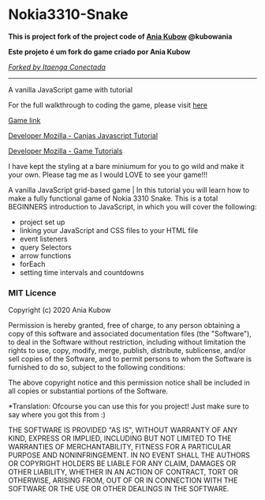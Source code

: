 # Nokia3310-Snake


**This is project fork of the project code of [Ania Kubow](https://www.youtube.com/channel/UC5DNytAJ6_FISueUfzZCVsw)  @kubowania**

**Este projeto é um fork do game criado por Ania Kubow**

[*Forked by Itaenga Conectada*](https://www.facebook.com/ItaengaConectada.Oficial)

-----

A vanilla JavaScript game with tutorial

For the full walkthrough to coding the game, please visit [here](https://www.youtube.com/watch?v=GWPGz9hrVMk)

[Game link](https://itaengaconectada.github.io/Nokia3310-Snake)

[Developer Mozilla - Canjas Javascript Tutorial](https://developer.mozilla.org/en-US/docs/Web/API/Canvas_API/Tutorial)

[Developer Mozilla - Game Tutorials](https://developer.mozilla.org/pt-BR/docs/Games/Tutorials)

I have kept the styling at a bare miniumum for you to go wild and make it your own. Please tag me as I would LOVE to see your game!!!

A vanilla JavaScript grid-based game | In this tutorial you will learn how to make a fully functional game of Nokia 3310 Snake. This is a total BEGINNERS introduction to JavaScript, in which you will cover the following:

* project set up
* linking your JavaScript and CSS files to your HTML file
* event listeners
* query Selectors
* arrow functions
* forEach
* setting time intervals and countdowns


### MIT Licence

Copyright (c) 2020 Ania Kubow

Permission is hereby granted, free of charge, to any person obtaining a copy of this software and associated documentation files (the "Software"), to deal in the Software without restriction, including without limitation the rights to use, copy, modify, merge, publish, distribute, sublicense, and/or sell copies of the Software, and to permit persons to whom the Software is furnished to do so, subject to the following conditions:

The above copyright notice and this permission notice shall be included in all copies or substantial portions of the Software.

*Translation: Ofcourse you can use this for you project! Just make sure to say where you got this from :)

THE SOFTWARE IS PROVIDED "AS IS", WITHOUT WARRANTY OF ANY KIND, EXPRESS OR IMPLIED, INCLUDING BUT NOT LIMITED TO THE WARRANTIES OF MERCHANTABILITY, FITNESS FOR A PARTICULAR PURPOSE AND NONINFRINGEMENT. IN NO EVENT SHALL THE AUTHORS OR COPYRIGHT HOLDERS BE LIABLE FOR ANY CLAIM, DAMAGES OR OTHER LIABILITY, WHETHER IN AN ACTION OF CONTRACT, TORT OR OTHERWISE, ARISING FROM, OUT OF OR IN CONNECTION WITH THE SOFTWARE OR THE USE OR OTHER DEALINGS IN THE SOFTWARE.
 

